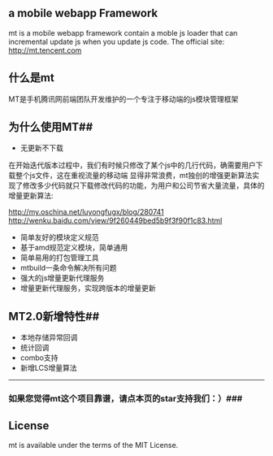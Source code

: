 


  	
## a mobile webapp Framework ##
mt is a mobile webapp framework contain a moble js loader that can incremental update js when you update js code.
The official site: http://mt.tencent.com

## 什么是mt ##
MT是手机腾讯网前端团队开发维护的一个专注于移动端的js模块管理框架

## 为什么使用MT##

* 无更新不下载

在开始迭代版本过程中，我们有时候只修改了某个js中的几行代码，确需要用户下载整个js文件，这在重视流量的移动端
显得非常浪费，mt独创的增强更新算法实现了修改多少代码就只下载修改代码的功能，为用户和公司节省大量流量，具体的增量更新算法:

http://my.oschina.net/luyongfugx/blog/280741
http://wenku.baidu.com/view/9f260449bed5b9f3f90f1c83.html

* 简单友好的模块定义规范
* 
   基于amd规范定义模块，简单通用
* 简单易用的打包管理工具
* 
  mtbuild一条命令解决所有问题
* 强大的js增量更新代理服务
* 
  增量更新代理服务，实现跨版本的增量更新




## MT2.0新增特性##

* 本地存储异常回调
* 统计回调
* combo支持
* 新增LCS增量算法

- - -
###  如果您觉得mt这个项目靠谱，请点本页的star支持我们：）###


License
-------

mt is available under the terms of the MIT License.
  
